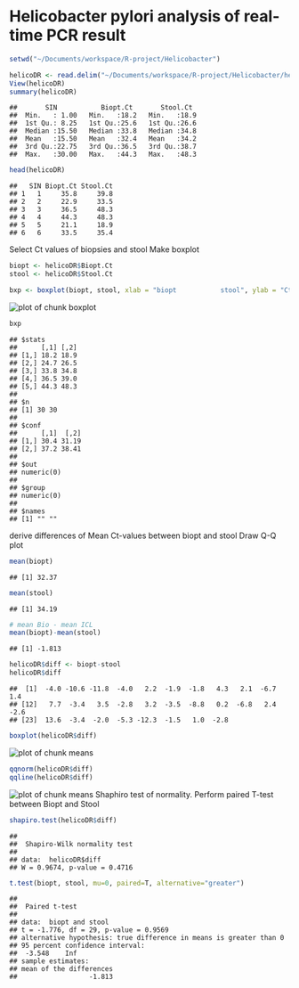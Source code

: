 Helicobacter pylori analysis of real-time PCR result
========================================================




```r
setwd("~/Documents/workspace/R-project/Helicobacter")

helicoDR <- read.delim("~/Documents/workspace/R-project/Helicobacter/helicoDR.txt", dec=",")
View(helicoDR)
summary(helicoDR)
```

```
##       SIN           Biopt.Ct       Stool.Ct   
##  Min.   : 1.00   Min.   :18.2   Min.   :18.9  
##  1st Qu.: 8.25   1st Qu.:25.6   1st Qu.:26.6  
##  Median :15.50   Median :33.8   Median :34.8  
##  Mean   :15.50   Mean   :32.4   Mean   :34.2  
##  3rd Qu.:22.75   3rd Qu.:36.5   3rd Qu.:38.7  
##  Max.   :30.00   Max.   :44.3   Max.   :48.3
```

```r
head(helicoDR)
```

```
##   SIN Biopt.Ct Stool.Ct
## 1   1     35.8     39.8
## 2   2     22.9     33.5
## 3   3     36.5     48.3
## 4   4     44.3     48.3
## 5   5     21.1     18.9
## 6   6     33.5     35.4
```
Select Ct values of biopsies and stool
Make boxplot

```r
biopt <- helicoDR$Biopt.Ct
stool <- helicoDR$Stool.Ct

bxp <- boxplot(biopt, stool, xlab = "biopt           stool", ylab = "Ct-value")
```

![plot of chunk boxplot](figure/boxplot.png) 

```r
bxp
```

```
## $stats
##      [,1] [,2]
## [1,] 18.2 18.9
## [2,] 24.7 26.5
## [3,] 33.8 34.8
## [4,] 36.5 39.0
## [5,] 44.3 48.3
## 
## $n
## [1] 30 30
## 
## $conf
##      [,1]  [,2]
## [1,] 30.4 31.19
## [2,] 37.2 38.41
## 
## $out
## numeric(0)
## 
## $group
## numeric(0)
## 
## $names
## [1] "" ""
```
derive differences of Mean Ct-values between biopt and stool
Draw Q-Q plot

```r
mean(biopt)
```

```
## [1] 32.37
```

```r
mean(stool)
```

```
## [1] 34.19
```

```r
# mean Bio - mean ICL
mean(biopt)-mean(stool)
```

```
## [1] -1.813
```

```r
helicoDR$diff <- biopt-stool
helicoDR$diff
```

```
##  [1]  -4.0 -10.6 -11.8  -4.0   2.2  -1.9  -1.8   4.3   2.1  -6.7   1.4
## [12]   7.7  -3.4   3.5  -2.8   3.2  -3.5  -8.8   0.2  -6.8   2.4  -2.6
## [23]  13.6  -3.4  -2.0  -5.3 -12.3  -1.5   1.0  -2.8
```

```r
boxplot(helicoDR$diff)
```

![plot of chunk means](figure/means1.png) 

```r
qqnorm(helicoDR$diff)
qqline(helicoDR$diff)
```

![plot of chunk means](figure/means2.png) 
Shaphiro test of normality. Perform paired T-test between Biopt and Stool

```r
shapiro.test(helicoDR$diff)
```

```
## 
## 	Shapiro-Wilk normality test
## 
## data:  helicoDR$diff
## W = 0.9674, p-value = 0.4716
```

```r
t.test(biopt, stool, mu=0, paired=T, alternative="greater")
```

```
## 
## 	Paired t-test
## 
## data:  biopt and stool
## t = -1.776, df = 29, p-value = 0.9569
## alternative hypothesis: true difference in means is greater than 0
## 95 percent confidence interval:
##  -3.548    Inf
## sample estimates:
## mean of the differences 
##                  -1.813
```
